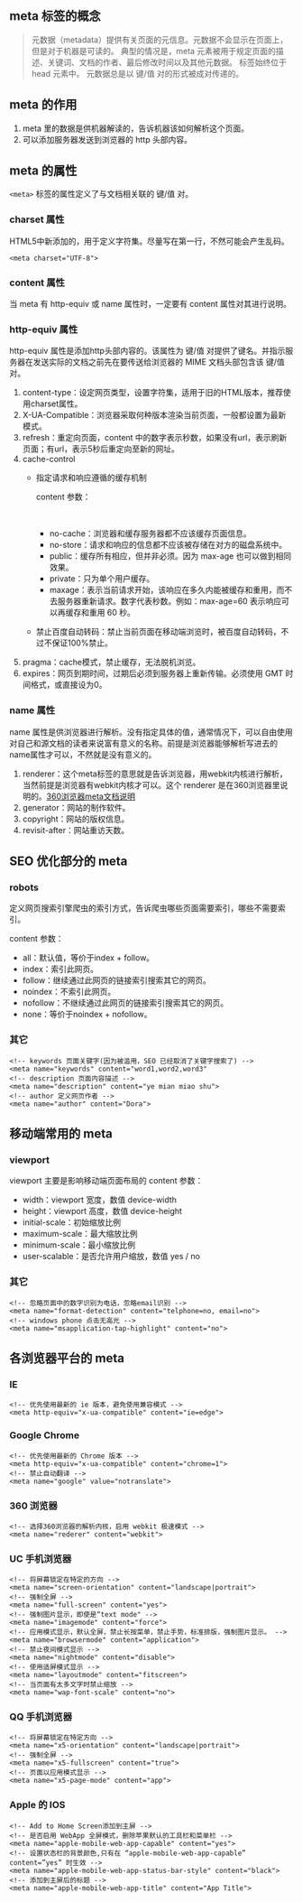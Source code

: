 ## meta 标签的概念

> 元数据（metadata）提供有关页面的元信息。元数据不会显示在页面上，但是对于机器是可读的。
> 典型的情况是，meta 元素被用于规定页面的描述、关键词、文档的作者、最后修改时间以及其他元数据。 标签始终位于 head 元素中。
> 元数据总是以 键/值 对的形式被成对传递的。

## meta 的作用
1. meta 里的数据是供机器解读的，告诉机器该如何解析这个页面。
2. 可以添加服务器发送到浏览器的 http 头部内容。


## meta 的属性
`<meta>` 标签的属性定义了与文档相关联的 键/值 对。

### charset 属性
HTML5中新添加的，用于定义字符集。尽量写在第一行，不然可能会产生乱码。



	<meta charset="UTF-8">  


### content 属性

当 meta 有 http-equiv 或 name 属性时，一定要有 content 属性对其进行说明。

### http-equiv 属性
http-equiv 属性是添加http头部内容的。该属性为 键/值 对提供了键名。并指示服务器在发送实际的文档之前先在要传送给浏览器的 MIME 文档头部包含该 键/值 对。
1. content-type：设定网页类型，设置字符集，适用于旧的HTML版本，推荐使用charset属性。
   	<meta http-equiv="content-Type" content="text/html;charset=utf-8">
2. X-UA-Compatible：浏览器采取何种版本渲染当前页面，一般都设置为最新模式。
   	<meta http-equiv="X-UA-Compatible" content="IE=edge,chrome=1">
3. refresh：重定向页面，content 中的数字表示秒数，如果没有url，表示刷新页面；有url，表示5秒后重定向至新的网址。
   	<meta http-equiv="refresh" content="5;url=https://www.baidu.com">
4. cache-control
   - 指定请求和响应遵循的缓存机制
     	<meta http-equiv="cache-control" content="no-cache">
     ​

     content 参数：

     ​

     - no-cache：浏览器和缓存服务器都不应该缓存页面信息。
     - no-store：请求和响应的信息都不应该被存储在对方的磁盘系统中。
     - public：缓存所有相应，但并非必须。因为 max-age 也可以做到相同效果。
     - private：只为单个用户缓存。
     - maxage：表示当前请求开始，该响应在多久内能被缓存和重用，而不去服务器重新请求。数字代表秒数。例如：max-age=60 表示响应可以再缓存和重用 60 秒。

   - 禁止百度自动转码：禁止当前页面在移动端浏览时，被百度自动转码，不过不保证100%禁止。
     	<meta http-equiv="cache-control" content="no-siteapp">
     	<meta http-equiv="cache-control" content="no-transform">
5. pragma：cache模式，禁止缓存，无法脱机浏览。
   	<meta http-equiv="pragma" content="no-cache">
6. expires：网页到期时间，过期后必须到服务器上重新传输。必须使用 GMT 时间格式，或直接设为0。
   	<meta http-equiv="expires" content="0">


### name 属性
name 属性是供浏览器进行解析。没有指定具体的值，通常情况下，可以自由使用对自己和源文档的读者来说富有意义的名称。前提是浏览器能够解析写进去的name属性才可以，不然就是没有意义的。
1. renderer：这个meta标签的意思就是告诉浏览器，用webkit内核进行解析，当然前提是浏览器有webkit内核才可以。这个 renderer 是在360浏览器里说明的。[360浏览器meta文档说明](http://se.360.cn/v6/help/meta.html)
   	<meta name="renderer" content="webkit|ie-comp|ie-stand">
2. generator：网站的制作软件。
3. copyright：网站的版权信息。
4. revisit-after：网站重访天数。




## SEO 优化部分的 meta

### robots
定义网页搜索引擎爬虫的索引方式，告诉爬虫哪些页面需要索引，哪些不需要索引。
	<meta name="robots" content="index,follow">

content 参数：
- all：默认值，等价于index + follow。
- index：索引此网页。
- follow：继续通过此网页的链接索引搜索其它的网页。
- noindex：不索引此网页。
- nofollow：不继续通过此网页的链接索引搜索其它的网页。
- none：等价于noindex + nofollow。

### 其它
	<!-- keywords 页面关键字(因为被滥用，SEO 已经取消了关键字搜索了) -->
	<meta name="keywords" content="word1,word2,word3"
	<!-- description 页面内容描述 -->
	<meta name="description" content="ye mian miao shu">
	<!-- author 定义网页作者 -->
	<meta name="author" content="Dora">



## 移动端常用的 meta

### viewport
viewport 主要是影响移动端页面布局的
	<meta name="viewport" content="width=device-width, initial-scale=1.0, user-scalable=no, maximum-scale=1.0, minimum-scale=1.0">
content 参数：
- width：viewport 宽度，数值 device-width
- height：viewport 高度，数值 device-height
- initial-scale：初始缩放比例
- maximum-scale：最大缩放比例
- minimum-scale：最小缩放比例
- user-scalable：是否允许用户缩放，数值 yes / no


### 其它
	<!-- 忽略页面中的数字识别为电话，忽略email识别 -->
	<meta name="format-detection" content="telphone=no, email=no">
	<!-- windows phone 点击无高光 -->
	<meta name="msapplication-tap-highlight" content="no">




## 各浏览器平台的 meta

### IE
	<!-- 优先使用最新的 ie 版本，避免使用兼容模式 -->
	<meta http-equiv="x-ua-compatible" content="ie=edge">


### Google Chrome
	<!-- 优先使用最新的 Chrome 版本 -->
	<meta http-equiv="x-ua-compatible" content="chrome=1">
	<!-- 禁止自动翻译 -->
	<meta name="google" value="notranslate">


### 360 浏览器
	<!-- 选择360浏览器的解析内核，启用 webkit 极速模式 -->
	<meta name="rederer" content="webkit">

### UC 手机浏览器
	<!-- 将屏幕锁定在特定的方向 -->
	<meta name="screen-orientation" content="landscape|portrait">
	<!-- 强制全屏 -->
	<meta name="full-screen" content="yes">
	<!-- 强制图片显示，即使是“text mode" -->
	<meta name="imagemode" content="force">
	<!-- 应用模式显示，默认全屏，禁止长按菜单，禁止手势，标准排版，强制图片显示。 -->
	<meta name="browsermode" content="application">
	<!-- 禁止夜间模式显示 -->
	<meta name="nightmode" content="disable">
	<!-- 使用适屏模式显示 -->
	<meta name="layoutmode" content="fitscreen">
	<!-- 当页面有太多文字时禁止缩放 -->
	<meta name="wap-font-scale" content="no">


### QQ 手机浏览器
	<!-- 将屏幕锁定在特定方向 -->
	<meta name="x5-orientation" content="landscape|portrait">
	<!-- 强制全屏 -->
	<meta name="x5-fullscreen" content="true">
	<!-- 页面以应用模式显示 -->
	<meta name="x5-page-mode" content="app">


### Apple 的 IOS
	<!-- Add to Home Screen添加到主屏 -->
	<!-- 是否启用 WebApp 全屏模式，删除苹果默认的工具栏和菜单栏 -->
	<meta name="apple-mobile-web-app-capable" content="yes">
	<!-- 设置状态栏的背景颜色,只有在 “apple-mobile-web-app-capable” content=”yes” 时生效 -->
	<meta name="apple-mobile-web-app-status-bar-style" content="black">
	<!-- 添加到主屏后的标题 -->
	<meta name="apple-mobile-web-app-title" content="App Title">



















